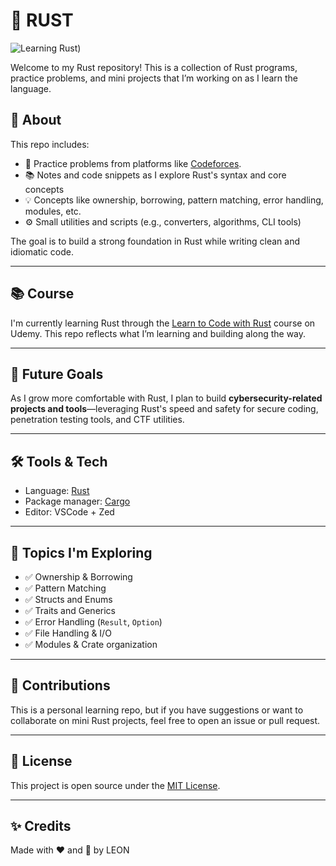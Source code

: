 # 🦀 RUST

![Learning Rust](https://cdnb.artstation.com/p/assets/images/images/042/806/685/original/terrified-of-ice-cream-ferrisrust-frame.gif?1635480129))

Welcome to my Rust repository! This is a collection of Rust programs, practice problems, and mini projects that I’m working on as I learn the language.

## 🚀 About

This repo includes:

- 🧪 Practice problems from platforms like [Codeforces](https://codeforces.com).
- 📚 Notes and code snippets as I explore Rust's syntax and core concepts
- 💡 Concepts like ownership, borrowing, pattern matching, error handling, modules, etc.
- ⚙️ Small utilities and scripts (e.g., converters, algorithms, CLI tools) 

The goal is to build a strong foundation in Rust while writing clean and idiomatic code.

---

## 📚 Course

I'm currently learning Rust through the [Learn to Code with Rust](https://www.udemy.com/course/learn-to-code-with-rust/) course on Udemy. This repo reflects what I’m learning and building along the way.

---

## 🔐 Future Goals

As I grow more comfortable with Rust, I plan to build **cybersecurity-related projects and tools**—leveraging Rust's speed and safety for secure coding, penetration testing tools, and CTF utilities.

---

## 🛠️ Tools & Tech

- Language: [Rust](https://www.rust-lang.org/)
- Package manager: [Cargo](https://doc.rust-lang.org/cargo/)
- Editor: VSCode + Zed

---

## 🧠 Topics I'm Exploring

- ✅ Ownership & Borrowing
- ✅ Pattern Matching
- ✅ Structs and Enums
- ✅ Traits and Generics
- ✅ Error Handling (`Result`, `Option`)
- ✅ File Handling & I/O
- ✅ Modules & Crate organization

---



## 🤝 Contributions

This is a personal learning repo, but if you have suggestions or want to collaborate on mini Rust projects, feel free to open an issue or pull request.

---

## 📜 License

This project is open source under the [MIT License](LICENSE).

---

## ✨ Credits

Made with ❤️ and 🦀 by LEON
```

